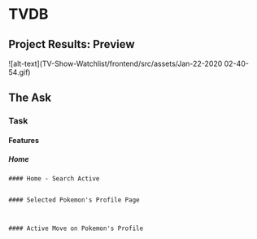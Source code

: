 # TVDB

## Project Results: Preview
![alt-text](TV-Show-Watchlist/frontend/src/assets/Jan-22-2020 02-40-54.gif)

## The Ask

### Task

#### Features

##### Home


```
#### Home - Search Active


#### Selected Pokemon's Profile Page


 
#### Active Move on Pokemon's Profile

